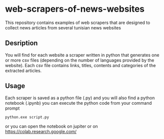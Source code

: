 # web-scrapers-of-news-websites
This repository contains examples of web scrapers that are designed to collect news articles from several tunisian news websites
## Desription
You will find for each website a scraper written in python that generates one or more csv files (depending on the number of languages provided by the website).
Each csv file contains links, titles, contents and categories of the extracted articles.
## Usage
Each scraper is saved as a python file (.py) and you will also find a python notebook (.ipynb)
you can execute the python code from your command prompt
```bash
python.exe script.py
```
or you can open the notebook on jupiter or on https://colab.research.google.com/
